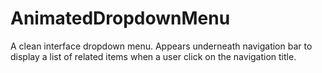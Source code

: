 # AnimatedDropdownMenu
A clean interface dropdown menu. Appears underneath navigation bar to display a list of related items when a user click on the navigation title.
